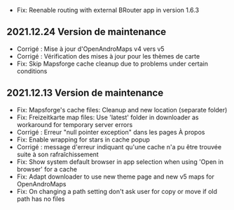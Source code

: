 - Fix: Reenable routing with external BRouter app in version 1.6.3

## 2021.12.24 Version de maintenance

- Corrigé : Mise à jour d'OpenAndroMaps v4 vers v5
- Corrigé : Vérification des mises à jour pour les thèmes de carte
- Fix: Skip Mapsforge cache cleanup due to problems under certain conditions

## 2021.12.13 Version de maintenance

- Fix: Mapsforge's cache files: Cleanup and new location (separate folder)
- Fix: Freizeitkarte map files: Use 'latest' folder in downloader as workaround for temporary server errors
- Corrigé : Erreur "null pointer exception" dans les pages À propos
- Fix: Enable wrapping for stars in cache popup
- Corrigé : message d'erreur indiquant qu'une cache n'a pu être trouvée suite à son rafraîchissement
- Fix: Show system default browser in app selection when using 'Open in browser' for a cache
- Fix: Adapt downloader to use new theme page and new v5 maps for OpenAndroMaps
- Fix: On changing a path setting don't ask user for copy or move if old path has no files

